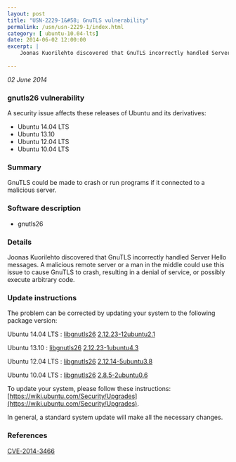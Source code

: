 ```yaml
---
layout: post
title: "USN-2229-1&#58; GnuTLS vulnerability"
permalink: /usn/usn-2229-1/index.html
category: [ ubuntu-10.04-lts]
date: 2014-06-02 12:00:00
excerpt: |
    Joonas Kuorilehto discovered that GnuTLS incorrectly handled Server Hello messages. A malicious remote server or a man in the middle could use this issue to cause GnuTLS to crash, resulting in a denial of service, or possibly execute arbitrary code. 
    
--- 
```

 
 

*02 June 2014*

### gnutls26 vulnerability

A security issue affects these releases of Ubuntu and its derivatives:

* Ubuntu 14.04 LTS
* Ubuntu 13.10
* Ubuntu 12.04 LTS
* Ubuntu 10.04 LTS

### Summary

GnuTLS could be made to crash or run programs if it connected to a malicious server.

### Software description

* gnutls26 

### Details

Joonas Kuorilehto discovered that GnuTLS incorrectly handled Server Hello messages. A malicious remote server or a man in the middle could use this issue to cause GnuTLS to crash, resulting in a denial of service, or possibly execute arbitrary code. 

### Update instructions

The problem can be corrected by updating your system to the following package version:

Ubuntu 14.04 LTS
 : [libgnutls26](https://launchpad.net/ubuntu/+source/gnutls26) <span> [2.12.23-12ubuntu2.1](https://launchpad.net/ubuntu/+source/gnutls26/2.12.23-12ubuntu2.1) </span> 

Ubuntu 13.10
 : [libgnutls26](https://launchpad.net/ubuntu/+source/gnutls26) <span> [2.12.23-1ubuntu4.3](https://launchpad.net/ubuntu/+source/gnutls26/2.12.23-1ubuntu4.3) </span> 

Ubuntu 12.04 LTS
 : [libgnutls26](https://launchpad.net/ubuntu/+source/gnutls26) <span> [2.12.14-5ubuntu3.8](https://launchpad.net/ubuntu/+source/gnutls26/2.12.14-5ubuntu3.8) </span> 

Ubuntu 10.04 LTS
 : [libgnutls26](https://launchpad.net/ubuntu/+source/gnutls26) <span> [2.8.5-2ubuntu0.6](https://launchpad.net/ubuntu/+source/gnutls26/2.8.5-2ubuntu0.6) </span> 

To update your system, please follow these instructions: [https://wiki.ubuntu.com/Security/Upgrades](https://wiki.ubuntu.com/Security/Upgrades).

In general, a standard system update will make all the necessary changes. 

### References

 
 [CVE-2014-3466](http://people.ubuntu.com/~ubuntu-security/cve/CVE-2014-3466)
 


